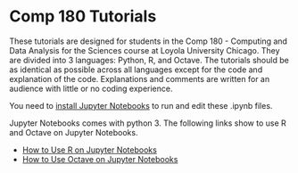 # Comp 180 Tutorials
These tutorials are designed for students in the Comp 180 - Computing and Data Analysis for the Sciences course at Loyola University Chicago. They are divided into 3 languages: Python, R, and Octave. The tutorials should be as identical as possible across all languages except for the code and explanation of the code. Explanations and comments are written for an audience with little or no coding experience. 

You need to [install Jupyter Notebooks](https://docs.google.com/document/d/1SHHqw0aDHrUk46fSaItzUg7zm14Fr_xHka7K-Tc6KCA/edit?usp=sharing) to run and edit these .ipynb files.

Jupyter Notebooks comes with python 3. The following links show to use R and Octave on Jupyter Notebooks.

* [How to Use R on Jupyter Notebooks]( https://docs.google.com/document/d/1Fe_YoKUkTXbdsPHmpgcb3Ax7f8ZQdK2zajXumWKF470/edit?usp=sharing)
* [How to Use Octave on Jupyter Notebooks]( https://docs.google.com/document/d/1Ket4YPLLJNvmAUvZ395vpjA-vTmf-PMEhnTKJ30jNPw/edit?usp=sharing)
